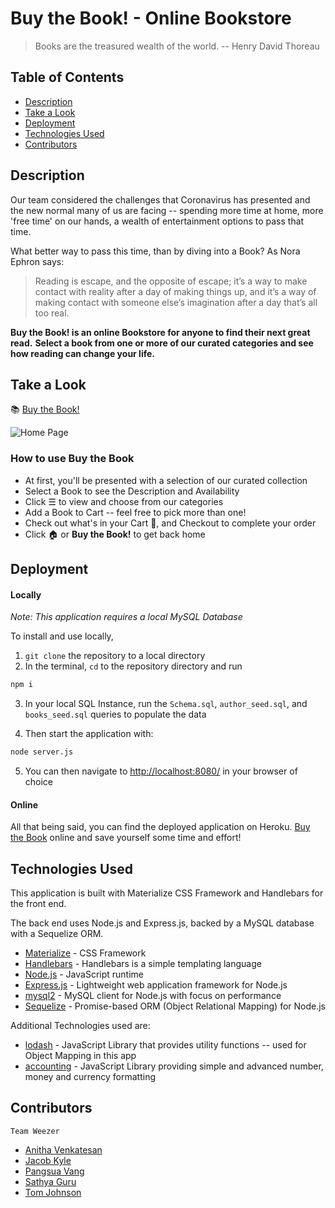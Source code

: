 # Buy the Book! - Online Bookstore
>
> Books are the treasured wealth of the world.
> -- Henry David Thoreau
>

## Table of Contents

* [Description](#description)
* [Take a Look](#take-a-look)
* [Deployment](#deployment)
* [Technologies Used](#technologies-used)
* [Contributors](#contributors)


## Description
Our team considered the challenges that Coronavirus has presented and the new normal many of us are facing -- spending more time at home, more 'free time' on our hands, a wealth of entertainment options to pass that time.

What better way to pass this time, than by diving into a Book? As Nora Ephron says:
>Reading is escape, and the opposite of escape; it’s a way to make contact with reality after a day of making things up, and it’s a way of making contact with someone else’s imagination after a day that’s all too real.


**Buy the Book! is an online Bookstore for anyone to find their next great read.**
**Select a book from one or more of our curated categories and see how reading can change your life.**


## Take a Look

:books: [Buy the Book!](https://buy-the-book.herokuapp.com/)

![Home Page](./public/assets/img/Buy_the_Book.gif)

### How to use Buy the Book
* At first, you'll be presented with a selection of our curated collection
* Select a Book to see the Description and Availability
* Click &#9776;   to view and choose from our categories
* Add a Book to Cart -- feel free to pick more than one!
* Check out what's in your Cart :shopping_cart:, and Checkout to complete your order
* Click :house: or **Buy the Book!** to get back home


## Deployment

#### Locally
_Note: This application requires a local MySQL Database_

To install and use locally,

1. `git clone` the repository to a local directory
2. In the terminal, `cd` to the repository directory and run

```bash
npm i
```

3. In your local SQL Instance, run the `Schema.sql`, `author_seed.sql`, and `books_seed.sql` queries to populate the data

4. Then start the application with:

```bash
node server.js
```

5. You can then navigate to [http://localhost:8080/](http://localhost:8080/) in your browser of choice

#### Online
All that being said, you can find the deployed application on Heroku. [Buy the Book](https://mysterious-refuge-71478.herokuapp.com/) online and save yourself some time and effort!



## Technologies Used
This application is built with Materialize CSS Framework and Handlebars for the front end.

The back end uses Node.js and Express.js, backed by a MySQL database with a Sequelize ORM.

* [Materialize](https://materializecss.com/) - CSS Framework
* [Handlebars](https://handlebarsjs.com/) - Handlebars is a simple templating language
* [Node.js](https://nodejs.org/en/) - JavaScript runtime
* [Express.js](https://expressjs.com/) - Lightweight web application framework for Node.js
* [mysql2](https://github.com/mysqljs/mysql) - MySQL client for Node.js with focus on performance
* [Sequelize](https://sequelize.org/) - Promise-based ORM (Object Relational Mapping) for Node.js

Additional Technologies used are:

* [lodash](https://lodash.com/) - JavaScript Library that provides utility functions -- used for Object Mapping in this app
* [accounting](http://openexchangerates.github.io/accounting.js/) - JavaScript Library providing simple and advanced number, money and currency formatting



## Contributors
`Team Weezer`
- [Anitha Venkatesan](https://github.com/Anitha-Venkatesan)
- [Jacob Kyle](https://github.com/jkthomps21)
- [Pangsua Vang](https://github.com/pangsua26)
- [Sathya Guru](https://github.com/karpagasathya)
- [Tom Johnson](https://github.com/JOH07995)
